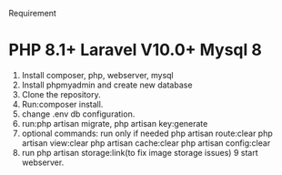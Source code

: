 Requirement

PHP 8.1+
Laravel V10.0+
Mysql 8
===================================================

1. Install composer, php, webserver, mysql
2. Install phpmyadmin and create new database
3. Clone the repository.
4. Run:composer install.
5. change .env db configuration.
6. run:php artisan migrate, php artisan key:generate
7. optional commands: run only if needed
	php artisan route:clear
	php artisan view:clear
	php artisan cache:clear
	php artisan config:clear
8. run php artisan storage:link(to fix image storage issues)
9 start webserver.

